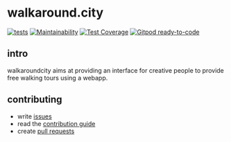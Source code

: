 # walkaround.city

[![tests](https://github.com/walkaroundcity/walkaroundcity/workflows/run%20tests/badge.svg)](https://github.com/walkaroundcity/walkaroundcity/actions?query=workflow%3A%22run+tests%22)
[![Maintainability](https://api.codeclimate.com/v1/badges/222638c6da7f8ebf6877/maintainability)](https://codeclimate.com/github/walkaroundcity/walkaroundcity/maintainability)
[![Test Coverage](https://api.codeclimate.com/v1/badges/222638c6da7f8ebf6877/test_coverage)](https://codeclimate.com/github/walkaroundcity/walkaroundcity/test_coverage)
[![Gitpod ready-to-code](https://img.shields.io/badge/Gitpod-ready--to--code-blue?logo=gitpod)](https://gitpod.io/#https://github.com/walkaroundcity/walkaroundcity)

## intro

walkaroundcity aims at providing an interface for creative people to provide free walking tours using a webapp.

## contributing

-   write [issues](https://github.com/walkaroundcity/walkaroundcity/issues)
-   read the [contribution guide](CONTRIBUTING.md)
-   create [pull requests](https://github.com/walkaroundcity/walkaroundcity/pulls)
